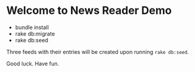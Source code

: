 # Welcome to News Reader Demo

* bundle install
* rake db:migrate
* rake db:seed

Three feeds with their entries will be created upon running `rake
db:seed`.

Good luck. Have fun.


